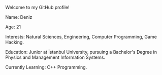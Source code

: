 Welcome to my GitHub profile!

Name: Deniz

Age: 21

Interests: Natural Sciences, Engineering, Computer Programming, Game Hacking.

Education: Junior at İstanbul University, pursuing a Bachelor's Degree in Physics and Management Information Systems.

Currently Learning: C++ Programming.
